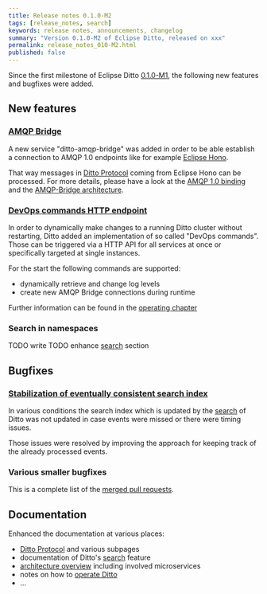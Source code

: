 ```yaml
---
title: Release notes 0.1.0-M2
tags: [release_notes, search]
keywords: release notes, announcements, changelog
summary: "Version 0.1.0-M2 of Eclipse Ditto, released on xxx"
permalink: release_notes_010-M2.html
published: false
---
```


Since the first milestone of Eclipse Ditto [0.1.0-M1](release_notes_010-M1.html), the following new features and
bugfixes were added.


## New features

### [AMQP Bridge](https://github.com/eclipse/ditto/pull/65)

A new service "ditto-amqp-bridge" was added in order to be able establish a connection to AMQP 1.0
endpoints like for example [Eclipse Hono](https://eclipse.org/hono/).

That way messages in [Ditto Protocol](protocol-overview.html) coming from Eclipse Hono can be processed. 
For more details, please have a look at the [AMQP 1.0 binding](protocol-bindings-amqp10.html) and the 
[AMQP-Bridge architecture](architecture-services-amqp-bridge.html).

### [DevOps commands HTTP endpoint](https://github.com/eclipse/ditto/pull/55)

In order to dynamically make changes to a running Ditto cluster without restarting, Ditto added an implementation
of so called "DevOps commands". Those can be triggered via a HTTP API for all services at once or specifically targeted
at single instances.

For the start the following commands are supported:
* dynamically retrieve and change log levels
* create new AMQP Bridge connections during runtime

Further information can be found in the [operating chapter](installation-operating.html#devops-commands)

### Search in namespaces

TODO write
TODO enhance [search](basic-search.html) section



## Bugfixes

### [Stabilization of eventually consistent search index](https://github.com/eclipse/ditto/pull/83)

In various conditions the search index which is updated by the [search](basic-search.html) of Ditto was not updated in case
events were missed or there were timing issues.

Those issues were resolved by improving the approach for keeping track of the already processed events. 

### Various smaller bugfixes

This is a complete list of the [merged pull requests](github.com/eclipse/ditto/pulls?q=is%3Apr+milestone%3A0.1.0-M2+).


## Documentation

Enhanced the documentation at various places:
* [Ditto Protocol](protocol-overview.html) and various subpages
* documentation of Ditto's [search](basic-search.html) feature
* [architecture overview](architecture-overview.html) including involved microservices
* notes on how to [operate Ditto](installation-operating.html)
* ...
